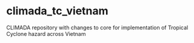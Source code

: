 # climada_tc_vietnam
CLIMADA repository with changes to core for implementation of Tropical Cyclone hazard across Vietnam
